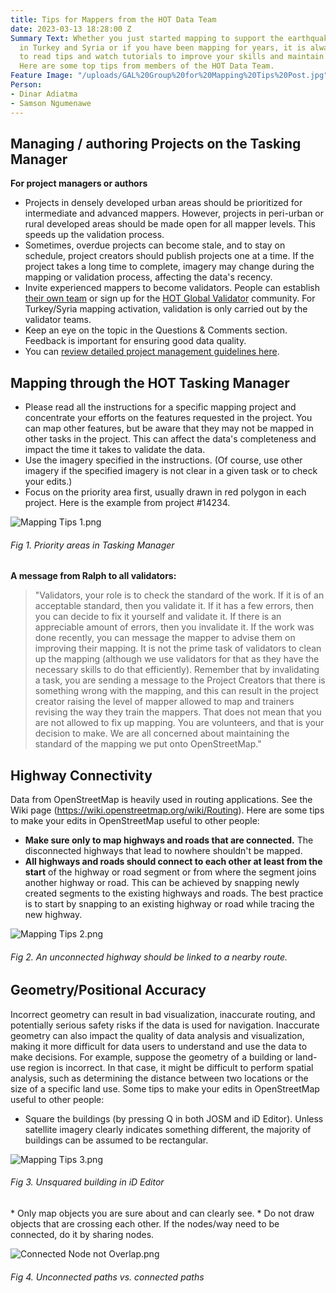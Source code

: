 ```yaml
---
title: Tips for Mappers from the HOT Data Team
date: 2023-03-13 18:28:00 Z
Summary Text: Whether you just started mapping to support the earthquake response
  in Turkey and Syria or if you have been mapping for years, it is always helpful
  to read tips and watch tutorials to improve your skills and maintain best practices.
  Here are some top tips from members of the HOT Data Team.
Feature Image: "/uploads/GAL%20Group%20for%20Mapping%20Tips%20Post.jpg"
Person:
- Dinar Adiatma
- Samson Ngumenawe
---
```


## Managing / authoring Projects on the Tasking Manager 

**For project managers or authors**
* Projects in densely developed urban areas should be prioritized for intermediate and advanced mappers. However, projects in peri-urban or rural developed areas should be made open for all mapper levels. This speeds up the validation process.
* Sometimes, overdue projects can become stale, and to stay on schedule, project creators should publish projects one at a time. If the project takes a long time to complete, imagery may change during the mapping or validation process, affecting the data's recency.
* Invite experienced mappers to become validators. People can establish [their own team](https://tasks.hotosm.org/manage/teams/new/) or sign up for the [HOT Global Validator](https://tasks.hotosm.org/teams/7/membership/) community. For Turkey/Syria mapping activation, validation is only carried out by the validator teams.
* Keep an eye on the topic in the Questions & Comments section. Feedback is important for ensuring good data quality.
* You can [review detailed project management guidelines here](https://docs.google.com/presentation/d/1gU6rp5UOO3JVwzlhXgXGaQ_5tMDuLvo4MpjaRsZ_07o/edit?usp=sharing).

## Mapping through the HOT Tasking Manager
* Please read all the instructions for a specific mapping project and concentrate your efforts on the features requested in the project. You can map other features, but be aware that they may not be mapped in other tasks in the project. This can affect the data's completeness and impact the time it takes to validate the data.
* Use the imagery specified in the instructions. (Of course, use other imagery if the specified imagery is not clear in a given task or to check your edits.)
* Focus on the priority area first, usually drawn in red polygon in each project. Here is the example from project #14234.

![Mapping Tips 1.png](/uploads/Mapping%20Tips%201.png)

<figcaption align = "left"><h6>Fig 1. Priority areas in Tasking Manager</h6></figcaption>

**A message from Ralph to all validators:**
> "Validators, your role is to check the standard of the work. If it is of an acceptable standard, then you validate it. If it has a few errors, then you can decide to fix it yourself and validate it. If there is an appreciable amount of errors, then you invalidate it. If the work was done recently, you can message the mapper to advise them on improving their mapping. It is not the prime task of validators to clean up the mapping (although we use validators for that as they have the necessary skills to do that efficiently). Remember that by invalidating a task, you are sending a message to the Project Creators that there is something wrong with the mapping, and this can result in the project creator raising the level of mapper allowed to map and trainers revising the way they train the mappers. That does not mean that you are not allowed to fix up mapping. You are volunteers, and that is your decision to make. We are all concerned about maintaining the standard of the mapping we put onto OpenStreetMap."

## Highway Connectivity
Data from OpenStreetMap is heavily used in routing applications. See the Wiki page (https://wiki.openstreetmap.org/wiki/Routing). Here are some tips to make your edits in OpenStreetMap useful to other people:
* **Make sure only to map highways and roads that are connected.** The disconnected highways that lead to nowhere shouldn't be mapped.
* **All highways and roads should connect to each other at least from the start** of the highway or road segment or from where the segment joins another highway or road. This can be achieved by snapping newly created segments to the existing highways and roads. The best practice is to start by snapping to an existing highway or road while tracing the new highway.


![Mapping Tips 2.png](/uploads/Mapping%20Tips%202.png)

<figcaption align = "left"><h6>Fig 2. An unconnected highway should be linked to a nearby route.</h6></figcaption>

## Geometry/Positional Accuracy
Incorrect geometry can result in bad visualization, inaccurate routing, and potentially serious safety risks if the data is used for navigation. Inaccurate geometry can also impact the quality of data analysis and visualization, making it more difficult for data users to understand and use the data to make decisions. For example, suppose the geometry of a building or land-use region is incorrect. In that case, it might be difficult to perform spatial analysis, such as determining the distance between two locations or the size of a specific land use. Some tips to make your edits in OpenStreetMap useful to other people:
* Square the buildings (by pressing Q in both JOSM and iD Editor). Unless satellite imagery clearly indicates something different, the majority of buildings can be assumed to be rectangular.

![Mapping Tips 3.png](/uploads/Mapping%20Tips%203.png)

<figcaption align = "left"><h6>Fig 3. Unsquared building in iD Editor</h6></figcaption>
* Only map objects you are sure about and can clearly see.
* Do not draw objects that are crossing each other. If the nodes/way need to be connected, do it by sharing nodes.

![Connected Node not Overlap.png](/uploads/Connected%20Node%20not%20Overlap.png)

<figcaption align = "left"><h6>Fig 4. Unconnected paths vs. connected paths</h6></figcaption>